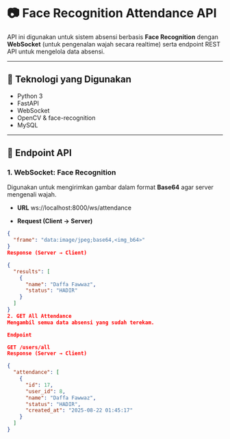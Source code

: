 # 📷 Face Recognition Attendance API

API ini digunakan untuk sistem absensi berbasis **Face Recognition** dengan **WebSocket** (untuk pengenalan wajah secara realtime) serta endpoint REST API untuk mengelola data absensi.

---

## 🚀 Teknologi yang Digunakan
- Python 3
- FastAPI
- WebSocket
- OpenCV & face-recognition
- MySQL

---

## 🔌 Endpoint API

### 1. WebSocket: Face Recognition
Digunakan untuk mengirimkan gambar dalam format **Base64** agar server mengenali wajah.

- **URL**
ws://localhost:8000/ws/attendance

- **Request (Client → Server)**
```json
{
  "frame": "data:image/jpeg;base64,<img_b64>"
}
Response (Server → Client)

{
  "results": [
    {
      "name": "Daffa Fawwaz",
      "status": "HADIR"
    }
  ]
}
2. GET All Attendance
Mengambil semua data absensi yang sudah terekam.

Endpoint

GET /users/all
Response (Server → Client)

{
  "attendance": [
    {
      "id": 17,
      "user_id": 8,
      "name": "Daffa Fawwaz",
      "status": "HADIR",
      "created_at": "2025-08-22 01:45:17"
    }
  ]
}
